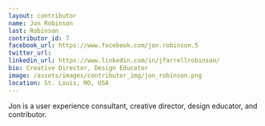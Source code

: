 ```yaml
---
layout: contributor
name: Jon Robinson
last: Robinson
contributor_id: 7
facebook_url: https://www.facebook.com/jon.robinson.5
twitter_url: 
linkedin_url: https://www.linkedin.com/in/jfarrellrobinson/
bio: Creative Director, Design Educator
image: /assets/images/contributor_img/jon_robinson.png
location: St. Louis, MO, USA
---
```


Jon is a user experience consultant, creative director, design educator, and contributor. 